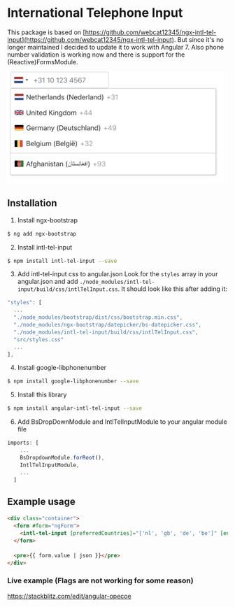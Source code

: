 # International Telephone Input

This package is based on [https://github.com/webcat12345/ngx-intl-tel-input](https://github.com/webcat12345/ngx-intl-tel-input). But since it's no longer maintained I decided to update it to work with Angular 7. Also phone number validation is working now and there is support for the (Reactive)FormsModule.

![alt](screenshot.png)

## Installation

1. Install ngx-bootstrap
```bash
$ ng add ngx-bootstrap
```

2. Install intl-tel-input
```bash
$ npm install intl-tel-input --save
```

3. Add intl-tel-input css to angular.json
Look for the `styles` array in your angular.json and add `./node_modules/intl-tel-input/build/css/intlTelInput.css`. It should look like this after adding it:
```typescript
"styles": [
  ...
  "./node_modules/bootstrap/dist/css/bootstrap.min.css",
  "./node_modules/ngx-bootstrap/datepicker/bs-datepicker.css",
  "./node_modules/intl-tel-input/build/css/intlTelInput.css",
  "src/styles.css"
  ...
],
```
4. Install google-libphonenumber
```bash
$ npm install google-libphonenumber --save
```

5. Install this library
```bash
$ npm install angular-intl-tel-input --save
```

6. Add BsDropDownModule and IntlTelInputModule to your angular module file
```typescript
imports: [
    ...
    BsDropdownModule.forRoot(),
    IntlTelInputModule,
    ...
  ]
```

## Example usage
```html
<div class="container">
  <form #form="ngForm">
    <intl-tel-input [preferredCountries]="['nl', 'gb', 'de', 'be']" [enablePlaceholder]="true" name="phoneNumber" ngModel></intl-tel-input>
  </form>

  <pre>{{ form.value | json }}</pre>
</div>
```

### Live example (Flags are not working for some reason)
https://stackblitz.com/edit/angular-opecoe
